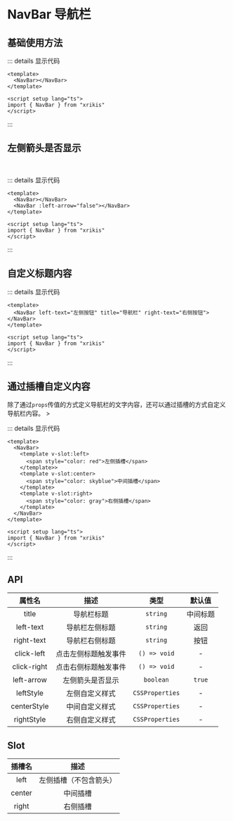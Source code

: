 # NavBar 导航栏

## 基础使用方法
<rz-navbar></rz-navbar>


::: details 显示代码

```vue
<template>
  <NavBar></NavBar>
</template>

<script setup lang="ts">
import { NavBar } from "xrikis"
</script>
```

:::

## 左侧箭头是否显示
<rz-navbar></rz-navbar>
<br/>
<rz-navbar :left-arrow="false"></rz-navbar>

::: details 显示代码

```vue
<template>
  <NavBar></NavBar>
  <NavBar :left-arrow="false"></NavBar>
</template>

<script setup lang="ts">
import { NavBar } from "xrikis"
</script>
```

:::




## 自定义标题内容
<rz-navbar left-text="左侧按钮" title="导航栏" right-text="右侧按钮"></rz-navbar>

::: details 显示代码

```vue
<template>
  <NavBar left-text="左侧按钮" title="导航栏" right-text="右侧按钮"></NavBar>
</template>

<script setup lang="ts">
import { NavBar } from "xrikis"
</script>
```

:::

## 通过插槽自定义内容

除了通过`props`传值的方式定义导航栏的文字内容，还可以通过插槽的方式自定义导航栏内容。
<rz-navbar>
    <template v-slot:left>
        <span style="color: red">左侧插槽</span>
    </template>>
    <template v-slot:center>
        <span style="color: skyblue">中间插槽</span>
    </template>
    <template v-slot:right>
        <span style="color: gray">右侧插槽</span>
    </template>
</rz-navbar>

::: details 显示代码

```vue
<template>
  <NavBar>
    <template v-slot:left>
      <span style="color: red">左侧插槽</span>
    </template>>
    <template v-slot:center>
      <span style="color: skyblue">中间插槽</span>
    </template>
    <template v-slot:right>
      <span style="color: gray">右侧插槽</span>
    </template>
  </NavBar>
</template>

<script setup lang="ts">
import { NavBar } from "xrikis"
</script>
```

:::

## API

|     属性名     |     描述     |       类型        |  默认值   |
|:-----------:|:----------:|:---------------:|:------:|
|    title    |   导航栏标题    |    `string`     |  中间标题  |
|  left-text  |  导航栏左侧标题   |    `string`     |   返回   |
| right-text  |  导航栏右侧标题   |    `string`     |   按钮   |
| click-left  | 点击左侧标题触发事件 |  `() => void`   |   -    |
| click-right | 点击右侧标题触发事件 |  `() => void`   |   -    |
| left-arrow  |  左侧箭头是否显示  |    `boolean`    | `true` |
|  leftStyle  |  左侧自定义样式   | `CSSProperties` |   -    |
| centerStyle |  中间自定义样式   |      `CSSProperties`           |   -    |
| rightStyle  |  右侧自定义样式   |     `CSSProperties`            |   -    |


## Slot

|  插槽名   |     描述      |
|:------:|:-----------:|
|  left  | 左侧插槽（不包含箭头） |
| center |    中间插槽     |
| right  |    右侧插槽     |






